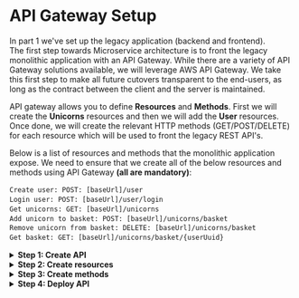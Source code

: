 # API Gateway Setup
In part 1 we've set up the legacy application (backend and frontend).   
The first step towards Microservice architecture is to front the legacy monolithic application 
with an API Gateway. While there are a variety of API Gateway solutions available, we will leverage AWS API Gateway. 
We take this first step to make all future cutovers transparent to the end-users, as long as the contract between the 
client and the server is maintained.

API gateway allows you to define **Resources** and **Methods**. 
First we will create the **Unicorns** resources and then we will add the **User** resources. Once done, we will create the relevant HTTP methods (GET/POST/DELETE) for each resource which will be used to front the legacy REST API's.

Below is a list of resources and methods that the monolithic application expose. We need to ensure that we create all of the below resources and methods using API Gateway **(all are mandatory)**:
```diff
Create user: POST: [baseUrl]/user
Login user: POST: [baseUrl]/user/login
Get unicorns: GET: [baseUrl]/unicorns
Add unicorn to basket: POST: [baseUrl]/unicorns/basket
Remove unicorn from basket: DELETE: [baseUrl]/unicorns/basket
Get basket: GET: [baseUrl]/unicorns/basket/{userUuid}
```

<details>
<summary>	
<b>Step 1: Create API</b>
</summary>
<br>

**1.1** Log into your AWS console.

**1.2** Navigate to API Gateway.  

![](../MonoToMicroAssets/assets1024/APIGatewayStep1.png)  

**1.3** If you have never used the API Gateway service before, you will be presented with the initial page depicted below.
Click on **Get Started** to build your first API.  

![](../MonoToMicroAssets/assets1024/APIGatewayStep2.png)  

**1.4** To configure the API, use the following configuration parameters and click **Create API**.
```diff
API Type/Protocol: REST API
Create: New API
API name: Unicorns
Endpoint Type: Edge optimized
```
![](../MonoToMicroAssets/assets1024/APIGatewayStep3.png)  

</details>

<details>
<summary>	
<b>Step 2: Create resources</b>
</summary>
<br>

  <details>
  <summary>	
  <b>Step 2.1: Create Unicorn resources</b>
  </summary>
    <br>
  
   **2.1.1** From the Action menu, select **Create Resource**.
    <br>
    ![](../MonoToMicroAssets/assets1024/APIGatewayResourceStep1.png)
    
   **2.1.2** Configure the new resource and click the **Create resource** button
   
   ```diff
Resource Name: unicorns
Resource Path: /unicorns
- Note: you MUST tick the "Enable API Gateway CORS"
```
   ![](../MonoToMicroAssets/assets1024/APIGatewayResourceStep2.png)  
   
   **2.1.3** On the left side resources menu select the newly created resource **(/unicorns)** and continue with creating the **basket** nested resource.
   
   **2.1.4** From the Action menu, select **Create Resource**.    
    
   **2.1.5** Configure the new resource and click the **Create resource** button.
    
   ```diff
Resource Name: basket
Resource Path: /basket
- Note: you MUST tick the "Enable API Gateway CORS"
```
   ![](../MonoToMicroAssets/assets1024/APIGatewayResourceStep3.png)  
   
   **2.1.6** On the left side resources menu select the newly created resource **(/basket)** and continue with creating the **/{uuid}** nested resource.
   
   **2.1.7** From the Action menu, select **Create Resource**.    
    
   **2.1.8** Configure the new resource and click the **Create resource** button.
    
   ```diff
Resource Name: {uuid}
Resource Path: /{uuid}
- Note: you need to manually change -uuid- to {uuid}"
- Note: you MUST tick the "Enable API Gateway CORS"
```
   ![](../MonoToMicroAssets/assets1024/APIGatewayResourceStep4.png)  
   
   **2.1.9** Once you've finished with the above steps you should see the below unicorns nested resource structure.
   <br>
   
   ![](../MonoToMicroAssets/assets1024/APIGatewayResourceStep5.png)
   
  </details>

  <details>
  <summary>	
  <b>Step 2.2: Create User resources</b>
  </summary>
  <br>
  
  **2.2.1** On the left side resources menu select the top level blank resource.
   
  **2.2.2** From the Action menu, select **Create Resource**.    
    
  **2.2.3** Configure the new resource and click the **Create resource** button.
    
   ```diff
Resource Name: user
Resource Path: /user
- Note: you MUST tick the "Enable API Gateway CORS"
```
   ![](../MonoToMicroAssets/assets1024/APIGatewayResourceStep6.png)  
  
  **2.2.4** On the left side resources menu select the newly created resource **(/user)** and continue with creating the **/login** nested resource.
   
   **2.2.5** From the Action menu, select **Create Resource**.    
    
   **2.2.6** Configure the new resource and click the **Create resource** button.
    
   ```diff
Resource Name: login
Resource Path: /login
- Note: you MUST tick the "Enable API Gateway CORS"
```
   ![](../MonoToMicroAssets/assets1024/APIGatewayResourceStep7.png)  
  
  **2.2.7** Once you've finished with the above steps you should see the below resource structure.
   <br>
   
   ![](../MonoToMicroAssets/assets1024/APIGatewayResourceStep8.png)
  
  </details>

</details>
  
<details>
<summary>	
<b>Step 3: Create methods</b>
</summary>
  
<br>
  
  <details>
  <summary>	
  <b>Step 3.1: User methods</b>
  </summary>
    <br>
  
  On the **/user** resource we will create 2 methods
  <br>
  **1. Create user**
  <br>
  **2. User Login**
  
  **3.1.1** On the resources left side menu select the **/user** resource and from the Actions menu select **Create Method**.
  <br>
    
  ![](../MonoToMicroAssets/assets1024/APIGatewayMethodsStep1.png)
    
  **3.1.2** From the method type dropdown menu select **POST** and click the confirmation tick
   
  ![](../MonoToMicroAssets/assets1024/APIGatewayMethodsStep3.png)
   
  **3.1.3** Configure the new **/user POST** method with the below values and click the **Save** button.

  ```diff
  Integration type: HTTP
  Use HTTP proxy integration: Not ticked
  HTTP method: POST
  Endpoint URL: [baseURL copied from CloudFormation output]/user
  Content handling: Passthrough
  Use default timeout: Ticked 
  ```

  ![](../MonoToMicroAssets/assets1024/APIGatewayMethodsStep4.png)
  
  **3.1.4** Once the method configuration is saved we can test the integration with the legacy backend. Click the **TEST** button
    
  ![](../MonoToMicroAssets/assets1024/APIGatewayMethodsStep5.png)
  
  **3.1.5** Copy and paste the below JSON into the request body and press the **Test** button. If all configured correctly you should get a **200** response with body that includes the newly created user **uuid** 
  ```diff
  - Make sure you replace the values in the below JSON to reflect the user you wish to create
  ```
  ```json
    {
	    "email":"Replace with your emails address",
	    "firstName":"Replace with your first name",
	    "lastName":"Replace with your last name"
    }
  ```
  
  ![](../MonoToMicroAssets/assets1024/APIGatewayMethodsStep6.png)
   
  **3.1.6** That's it! you've just created your first API gateway method which is connected to our legacy application. Next, we will configure the **/user/login** method. 
  
  **3.1.7** Select the **/user/login** resource on the resources left side menu and using the **Actions** dropdwon menu create a new method. Configure the newly created method as **POST** and click the tick. 
   
  ![](../MonoToMicroAssets/assets1024/APIGatewayMethodsStep7.png)
  <br>
  ![](../MonoToMicroAssets/assets1024/APIGatewayMethodsStep8.png)
  
  **3.1.8** Configure the new **/user/login POST** method with the below values and click the **Save** button.

  ```diff
  Integration type: HTTP
  Use HTTP proxy integration: Not ticked
  HTTP method: POST
  Endpoint URL: [baseURL copied from CloudFormation output]/user/login
  Content handling: Passthrough
  Use default timeout: Ticked 
  ```
  
  ![](../MonoToMicroAssets/assets1024/APIGatewayMethodsStep9.png)
  
  **3.1.9** Once the method configuration is saved we can test the integration with the legacy backend. Click the **TEST** button
  
  **3.1.10** Copy and paste the below JSON into the request body and press the **Test** button. If all configured correctly you should get a **200** response with body that includes the user email and user uuid
  ```diff
  - Make sure you replace the value in the below JSON to reflect the user you wish to login with
  ```
  ```json
    {
	    "email":"Replace with your emails address"
    }
  ```
  
  ![](../MonoToMicroAssets/assets1024/APIGatewayMethodsStep10.png)
  
  **3.1.6** That's it for the user methods. To recap, we've created 2 resources 
  * /user
  * /user/login
  and on each resource we've created a POST method which are now connected to the legacy backend.
  In the next section we will configure the **/unicorn** resources methods. 
     
   </details>
   
   <details>
  <summary>	
  <b>Step 3.2: Unicorns methods</b>
  </summary>
 
  On the **/unicorns** resource we will create 4 methods
  <br>
  **1. Get unicorns**
  <br>
  **2. Add unicorn to basket**
  <br>
  **3. Remove unicorns from basket**
  <br>
  **4. Get the basket**
  
  **3.2.1** On the resources left side menu select the **/unicorns** resource and from the **Actions** menu select **Create Method**.
  <br>
    
  ![](../MonoToMicroAssets/assets1024/APIGatewayMethodsStep11.png)
    
  **3.2.2** From the method type dropdown menu select **GET** and click the confirmation tick
   
  **3.2.3** Configure the new **/unicorns GET** method with the below values and click the **Save** button.

  ```diff
  Integration type: HTTP
  Use HTTP proxy integration: Not ticked
  HTTP method: GET
  Endpoint URL: [baseURL copied from CloudFormation output]/unicorns
  Content handling: Passthrough
  Use default timeout: Ticked 
  ```

  ![](../MonoToMicroAssets/assets1024/APIGatewayMethodsStep12.png)
  
  **3.2.4** Once the method configuration is saved we can test the integration with the legacy backend. Click the **TEST** button
  
  **3.2.5** Press the **Test** button **(no values are needed)**. If all configured correctly you should get a **200** response with body that lists the available unicorns 
  
  ![](../MonoToMicroAssets/assets1024/APIGatewayMethodsStep13.png)
     
  **3.2.6** Select the **/unicorns/basket** resource on the resources left side menu and using the **Actions** menu create a new method. Configure the newly created method as **POST** and click the tick. 
   
  ![](../MonoToMicroAssets/assets1024/APIGatewayMethodsStep14.png)
  <br>
  ![](../MonoToMicroAssets/assets1024/APIGatewayMethodsStep15.png)
  
  **3.2.7** Configure the new **/unicorns/basket POST** method with the below values and click the **Save** button.

  ```diff
  Integration type: HTTP
  Use HTTP proxy integration: Not ticked
  HTTP method: POST
  Endpoint URL: [baseURL copied from CloudFormation output]/unicorns/basket
  Content handling: Passthrough
  Use default timeout: Ticked 
  ```
  
  ![](../MonoToMicroAssets/assets1024/APIGatewayMethodsStep16.png)
  
  **3.2.8** Once the method configuration is saved we can test the integration with the legacy backend. Click the **TEST** button
  
  **3.2.9** Copy and past the below JSON into the request body and press the **Test** button. If all configured correctly you should get a **200** response with **no data** in the body
  ```diff
  - Make sure you replace the values in the below JSON to reflect the unicorn you wish to add to basket
  ```
  ```json
    {
	"uuid":"4b3fc86b-81d0-4614-920e-8184063acf2d",
	"unicorns":
	[
		{
			"uuid":"8c3a9b06-db23-11e9-8dcd-0ad68ac6cab2"
		}
	]
    }
  ```
  
  ![](../MonoToMicroAssets/assets1024/APIGatewayMethodsStep17.png)
  
  **3.2.10** Select the **/unicorns/basket** resource on the resources left side menu and using the **Actions** menu create a new method. Configure the newly created method as **DELETE** and click the tick. 
   
  ![](../MonoToMicroAssets/assets1024/APIGatewayMethodsStep18.png)
  
  **3.2.11** Configure the new **/unicorns/basket DELETE** method with the below values and click the **Save** button.

  ```diff
  Integration type: HTTP
  Use HTTP proxy integration: Not ticked
  HTTP method: DELETE
  Endpoint URL: [baseURL copied from CloudFormation output]/unicorns/basket
  Content handling: Passthrough
  Use default timeout: Ticked 
  ```
  
  ![](../MonoToMicroAssets/assets1024/APIGatewayMethodsStep19.png)
  
  **3.2.12** Once the method configuration is saved we can test the integration with the legacy backend. Click the **TEST** button
  
  **3.2.13** Copy and past the below JSON into the request body and press the **Test** button. If all configured correctly you should get a **200** response with **no data** in the body
  ```diff
  - Make sure you replace the values in the below JSON to reflect the unicorn you wish to remove from basket
  ```
  ```json
    {
	"uuid":"4b3fc86b-81d0-4614-920e-8184063acf2d",
	"unicorns":
	[
		{
			"uuid":"8c3a9b06-db23-11e9-8dcd-0ad68ac6cab2"
		}
	]
    }
  ```
  
  ![](../MonoToMicroAssets/assets1024/APIGatewayMethodsStep20.png)
  
  **3.2.14** Select the **/unicorns/basket/{uuid}** resource on the resources left side menu and using the **Actions** menu create a new method. Configure the newly created method as **GET** and click the tick. 
   
  ![](../MonoToMicroAssets/assets1024/APIGatewayMethodsStep21.png)
  <br>
  ![](../MonoToMicroAssets/assets1024/APIGatewayMethodsStep22.png)
  
  **3.2.15** Configure the new **/unicorns/basket/{uuid} GET** method with the below values and click the **Save** button.

  ```diff
  Integration type: HTTP
  Use HTTP proxy integration: Not ticked
  HTTP method: GET
  Endpoint URL: [baseURL copied from CloudFormation output]/unicorns/basket/{uuid}
  Content handling: Passthrough
  Use default timeout: Ticked 
  ```
  
  ![](../MonoToMicroAssets/assets1024/APIGatewayMethodsStep23.png)
  
  **3.2.16** Once the method configuration is saved we can test the integration with the legacy backend. Click the **TEST** button
  
  **3.2.17** Paste the user uuid into the path uuid field and press the **Test** button. If all configured correctly you should get a **200** response with the user JSON basket
  
  ![](../MonoToMicroAssets/assets1024/APIGatewayMethodsStep24.png)
  
  **3.2.18** That's it for the /unicorns methods. To recap, we've created 3 resources 
  * /unicorns
  * /unicorns/basket
  * /unicorns/basket/{uuid}
  In addition, we've created 
  * GET method to get the list of unicorn (under /unicorns)
  * POST method to add a unicorn to basket (under /unicorns/basket)
  * DELETE method to remove unicorn from basket (under /unicorns/basket)
  * GET method to retrive the user basket (under /unicorns/basket/{uuid})
  
  **3.2.19** Once completed all resources and methods set up your API Gateway dashboard should look as follows  
  
![](../MonoToMicroAssets/assets1024/APIGatewayStep15.png)  

  In the next section we will deploy the API and connect the UI to the new API gateway setup. 
   
   </details>
</details>   

<details>
<summary>	
<b>Step 4: Deploy API</b>
</summary>
<br>

At this point, we've configured our API Gateway to front our legacy application! But we have one more step to complete. In order for us to access the API publicly, we need to deploy them. 

**4.1** before you deploy, make sure to enable CORS again on /user and /unicorns resources as the newly created methods do not inherit the resource CORS configuration by default. To enable CORS again, select a resource on the left side resource menu, click on the **Actions** button and select **Enable CORS**. Repeat the process for all resources! 
```diff
- Note: This step is mandatory otherwise you will get CORS errors and the site will not work
```

**4.2** Click on the top level resource (empty). From the **Actions** menu select **Deploy API**.  

![](../MonoToMicroAssets/assets1024/APIGatewayDeploymentStep1.png)  

**4.3** Give the new deployment a name, e.g. **dev**, and press **Deploy**.  
<br>
![](../MonoToMicroAssets/assets1024/APIGatewayStep13.png)

**4.4** Copy the Invoke URL link that is presented, this URL will allow us to make calls to the legacy application via API Gateway similar to when you previously accessed your application via the EC2 DNS name.

<br>

![](../MonoToMicroAssets/assets1024/APIGatewayDeploymentStep3.png)  

**4.5** Let's test it, copy the invoke URL and paste it to the address bar in your browser. Add to the end of the url **/unicorns**, otherwise, you will likely get a "Missing Authentication Token" error. 

<br>

![](../MonoToMicroAssets/assets1024/APIGatewayDeploymentStep4.png)  

You should see the below response 
<br>
![](../MonoToMicroAssets/assets1024/APIGatewayDeployResults.png)  

**4.6** Lastly, let's point the frontend to use the new URL provided by API Gateway. Update config.json with the API gateway deployment URL and upload it to S3 static website.   

Once uploaded, you can refresh your browser and you should see content served from the new URL. You can check that on your browser's developer console, by checking that the *host* points to your API URL.
```diff
- Note: make sure the URL is a secured using HTTPS
- Note: make sure the file is uploaded with read public access, otherwise the site will not load properly!
```
  
![](../MonoToMicroAssets/assets1024/APIGatewayStep16.png)

![](../MonoToMicroAssets/assets1024/S3fileuploadGrantAccess.png)

</details>
